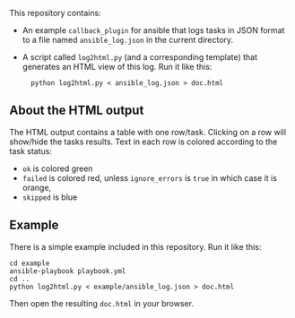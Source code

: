 This repository contains:

- An example `callback_plugin` for ansible that logs tasks in JSON
  format to a file named `ansible_log.json` in the current directory.

- A script called `log2html.py` (and a corresponding template) that
  generates an HTML view of this log.  Run it like this:

        python log2html.py < ansible_log.json > doc.html

## About the HTML output

The HTML output contains a table with one row/task.  Clicking on a row
will show/hide the tasks results.  Text in each row is colored
according to the task status:

- `ok` is colored green
- `failed` is colored red, unless `ignore_errors` is `true` in which
  case it is orange,
- `skipped` is blue

## Example

There is a simple example included in this repository.  Run it like
this:

    cd example
    ansible-playbook playbook.yml
    cd ..
    python log2html.py < example/ansible_log.json > doc.html

Then open the resulting `doc.html` in your browser.
